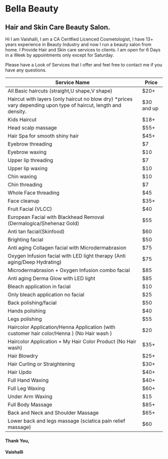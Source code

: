 # Bella Beauty

## Hair and Skin Care Beauty Salon.
Hi I am Vaishalli, I am a CA Ceritfied Licenced Cosmetologist, I have 13+ years experience in Beauty Industry and now I run a beauty salon from home. I Provide Hair and Skin care services to clients. I am open for 6 Days in a Week by appointments only except for Saturday.

Please have a Look of Services that I offer and feel free to contact me if you have any questions.

| Service Name | Price |
| --- | ----------- |
| All Basic haircuts (straight,U shape,V shape) | $20+ |
| Haircut with layers (only haircut no blow dry) *prices vary depending upon type of haircut, length and density.| $30 and up |
| Kids Haircut | $18+ |
| Head scalp massage | $55+ |
| Hair Spa for smooth shiny hair | $45+ |
| Eyebrow threading | $7 |
| Eyebrow waxing | $10 |
| Upper lip threading | $7 |
| Upper lip waxing | $10 |
| Chin waxing | $10 |
| Chin threading | $7 |
| Whole Face threading | $45 |
| Face cleanup | $35+ |
| Fruit Facial (VLCC) | $40 |
| European Facial with Blackhead Removal (Dermalogica/Shehenaz Gold) | $55 |
| Anti tan facial(Skinfood) | $60 |
| Brighting facial | $50 |
| Anti aging Collagen facial with Microdermabrasion | $75 |
| Oxygen Infusion facial with LED light therapy (Anti aging/Deep Hydrating) | $75 |
| Microdermabrasion + Oxygen Infusion combo facial | $85 |
| Anti aging Derma Glow with LED light | $85 |
| Bleach application in facial | $10 |
| Only bleach application no facial | $25 |
| Back polishing/facial | $50 |
| Hands polishing | $40 |
| Legs polishing | $55 |
| Haircolor Application/Henna Application (with customer hair color/Henna ) (No Hair wash ) | $20 |
| Haircolor Application + My Hair Color Product (No Hair wash) | $35+ |
| Hair Blowdry | $25+ |
| Hair Curling or Straightening | $30+ |
| Hair Updo | $40+ |
| Full Hand Waxing | $40+ |
| Full Leg Waxing | $60+ |
| Under Arm Waxing | $15 |
| Full Body Massage | $85+ |
| Back and Neck and Shoulder Massage | $65+|
| Lower back and legs massage (sciatica pain relief massage) | $60 |

#### Thank You,
#### Vaishalli
